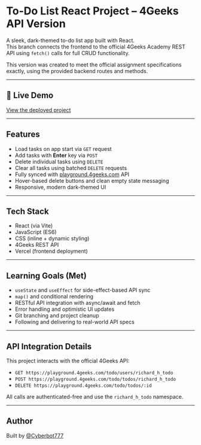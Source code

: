 
# To-Do List React Project – 4Geeks API Version

A sleek, dark-themed to-do list app built with React.  
This branch connects the frontend to the official 4Geeks Academy REST API using `fetch()` calls for full CRUD functionality.

This version was created to meet the official assignment specifications exactly, using the provided backend routes and methods.

---

## 🔗 Live Demo

[View the deployed project](https://todo-list-7qtf20nhr-richard-s-projects-24c03fe9.vercel.app/)

---

## Features

- Load tasks on app start via `GET` request
- Add tasks with **Enter** key via `POST`
- Delete individual tasks using `DELETE`
- Clear all tasks using batched `DELETE` requests
- Fully synced with [playground.4geeks.com](https://playground.4geeks.com) API
- Hover-based delete buttons and clean empty state messaging
- Responsive, modern dark-themed UI

---

## Tech Stack

- React (via Vite)
- JavaScript (ES6)
- CSS (inline + dynamic styling)
- 4Geeks REST API
- Vercel (frontend deployment)

---

## Learning Goals (Met)

- `useState` and `useEffect` for side-effect-based API sync
- `map()` and conditional rendering
- RESTful API integration with async/await and fetch
- Error handling and optimistic UI updates
- Git branching and project cleanup
- Following and delivering to real-world API specs

---

## API Integration Details

This project interacts with the official 4Geeks API:
- `GET https://playground.4geeks.com/todo/users/richard_h_todo`
- `POST https://playground.4geeks.com/todo/todos/richard_h_todo`
- `DELETE https://playground.4geeks.com/todo/todos/:id`

All calls are authenticated-free and use the `richard_h_todo` namespace.

---

## Author

Built by [@Cyberbot777](https://github.com/Cyberbot777)
